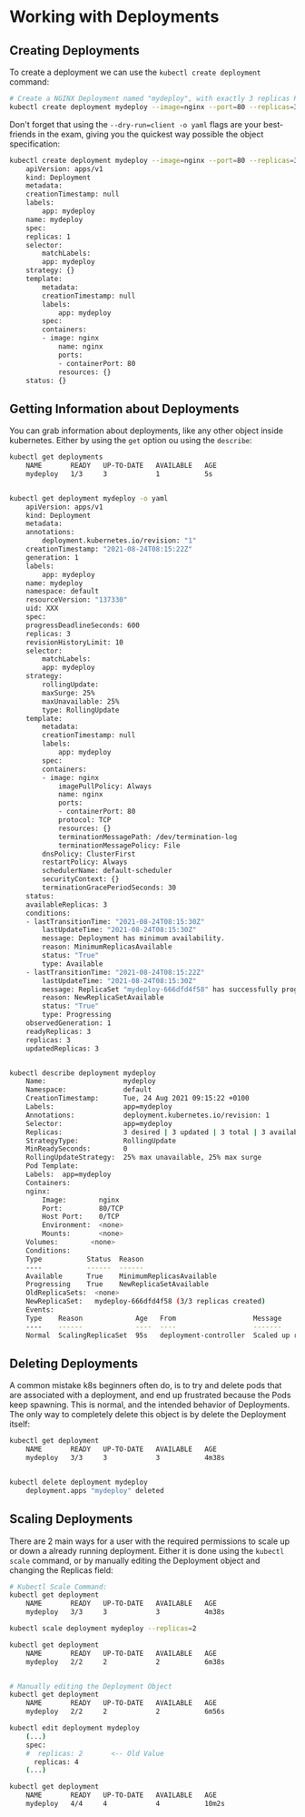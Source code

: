 # Working with Deployments

## Creating Deployments

To create a deployment we can use the `kubectl create deployment` command:

```bash
# Create a NGINX Deployment named "mydeploy", with exactly 3 replicas Pods that have port 80/TCP opened.
kubectl create deployment mydeploy --image=nginx --port=80 --replicas=3
```

Don't forget that using the `--dry-run=client -o yaml` flags are your best-friends in the exam, giving you the quickest way possible the object specification:

```bash
kubectl create deployment mydeploy --image=nginx --port=80 --replicas=3 --dry-run=client -o yaml
    apiVersion: apps/v1
    kind: Deployment
    metadata:
    creationTimestamp: null
    labels:
        app: mydeploy
    name: mydeploy
    spec:
    replicas: 1
    selector:
        matchLabels:
        app: mydeploy
    strategy: {}
    template:
        metadata:
        creationTimestamp: null
        labels:
            app: mydeploy
        spec:
        containers:
        - image: nginx
            name: nginx
            ports:
            - containerPort: 80
            resources: {}
    status: {}
```

## Getting Information about Deployments

You can grab information about deployments, like any other object inside kubernetes. 
Either by using the `get` option ou using the `describe`:

```bash
kubectl get deployments
    NAME       READY   UP-TO-DATE   AVAILABLE   AGE
    mydeploy   1/3     3            1           5s


kubectl get deployment mydeploy -o yaml
    apiVersion: apps/v1
    kind: Deployment
    metadata:
    annotations:
        deployment.kubernetes.io/revision: "1"
    creationTimestamp: "2021-08-24T08:15:22Z"
    generation: 1
    labels:
        app: mydeploy
    name: mydeploy
    namespace: default
    resourceVersion: "137330"
    uid: XXX
    spec:
    progressDeadlineSeconds: 600
    replicas: 3
    revisionHistoryLimit: 10
    selector:
        matchLabels:
        app: mydeploy
    strategy:
        rollingUpdate:
        maxSurge: 25%
        maxUnavailable: 25%
        type: RollingUpdate
    template:
        metadata:
        creationTimestamp: null
        labels:
            app: mydeploy
        spec:
        containers:
        - image: nginx
            imagePullPolicy: Always
            name: nginx
            ports:
            - containerPort: 80
            protocol: TCP
            resources: {}
            terminationMessagePath: /dev/termination-log
            terminationMessagePolicy: File
        dnsPolicy: ClusterFirst
        restartPolicy: Always
        schedulerName: default-scheduler
        securityContext: {}
        terminationGracePeriodSeconds: 30
    status:
    availableReplicas: 3
    conditions:
    - lastTransitionTime: "2021-08-24T08:15:30Z"
        lastUpdateTime: "2021-08-24T08:15:30Z"
        message: Deployment has minimum availability.
        reason: MinimumReplicasAvailable
        status: "True"
        type: Available
    - lastTransitionTime: "2021-08-24T08:15:22Z"
        lastUpdateTime: "2021-08-24T08:15:30Z"
        message: ReplicaSet "mydeploy-666dfd4f58" has successfully progressed.
        reason: NewReplicaSetAvailable
        status: "True"
        type: Progressing
    observedGeneration: 1
    readyReplicas: 3
    replicas: 3
    updatedReplicas: 3


kubectl describe deployment mydeploy
    Name:                   mydeploy
    Namespace:              default
    CreationTimestamp:      Tue, 24 Aug 2021 09:15:22 +0100
    Labels:                 app=mydeploy
    Annotations:            deployment.kubernetes.io/revision: 1
    Selector:               app=mydeploy
    Replicas:               3 desired | 3 updated | 3 total | 3 available | 0 unavailable
    StrategyType:           RollingUpdate
    MinReadySeconds:        0
    RollingUpdateStrategy:  25% max unavailable, 25% max surge
    Pod Template:
    Labels:  app=mydeploy
    Containers:
    nginx:
        Image:        nginx
        Port:         80/TCP
        Host Port:    0/TCP
        Environment:  <none>
        Mounts:       <none>
    Volumes:        <none>
    Conditions:
    Type           Status  Reason
    ----           ------  ------
    Available      True    MinimumReplicasAvailable
    Progressing    True    NewReplicaSetAvailable
    OldReplicaSets:  <none>
    NewReplicaSet:   mydeploy-666dfd4f58 (3/3 replicas created)
    Events:
    Type    Reason             Age   From                   Message
    ----    ------             ----  ----                   -------
    Normal  ScalingReplicaSet  95s   deployment-controller  Scaled up replica set mydeploy-666dfd4f58 to 3
```

## Deleting Deployments

A common mistake k8s beginners often do, is to try and delete pods that are associated with a deployment, and end up frustrated because the Pods keep spawning. This is normal, and the intended behavior of Deployments. The only way to completely delete this object is by delete the Deployment itself:

```bash
kubectl get deployment
    NAME       READY   UP-TO-DATE   AVAILABLE   AGE
    mydeploy   3/3     3            3           4m38s


kubectl delete deployment mydeploy
    deployment.apps "mydeploy" deleted
```

## Scaling Deployments

There are 2 main ways for a user with the required permissions to scale up or down a already running deployment. Either it is done using the `kubectl scale` command, or by manually editing the Deployment object and changing the Replicas field:

```bash
# Kubectl Scale Command:
kubectl get deployment
    NAME       READY   UP-TO-DATE   AVAILABLE   AGE
    mydeploy   3/3     3            3           4m38s

kubectl scale deployment mydeploy --replicas=2

kubectl get deployment
    NAME       READY   UP-TO-DATE   AVAILABLE   AGE
    mydeploy   2/2     2            2           6m38s


# Manually editing the Deployment Object
kubectl get deployment
    NAME       READY   UP-TO-DATE   AVAILABLE   AGE
    mydeploy   2/2     2            2           6m56s

kubectl edit deployment mydeploy
    (...)
    spec:
    #  replicas: 2       <-- Old Value
      replicas: 4
    (...)

kubectl get deployment
    NAME       READY   UP-TO-DATE   AVAILABLE   AGE
    mydeploy   4/4     4            4           10m2s
```
